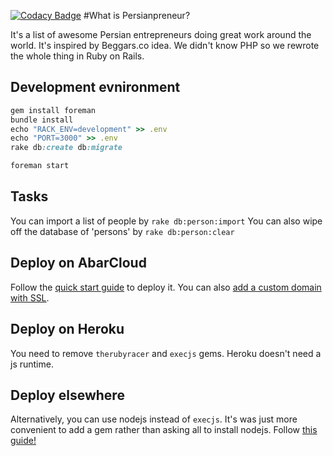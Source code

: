 [![Codacy Badge](https://www.codacy.com/project/badge/6d272da20346454084daca2f37381349)](https://www.codacy.com)
#What is Persianpreneur?

It's a list of awesome Persian entrepreneurs doing great work around the world. It's inspired by Beggars.co idea. We didn't know PHP so we rewrote the whole thing in Ruby on Rails.

## Development evnironment
```Ruby
gem install foreman
bundle install
echo "RACK_ENV=development" >> .env
echo "PORT=3000" >> .env
rake db:create db:migrate

foreman start
```

## Tasks

You can import a list of people by `rake db:person:import` You can also wipe off the database of 'persons' by `rake db:person:clear`

## Deploy on AbarCloud

Follow the [quick start guide](https://en-docs.abarcloud.com/quickstart.html) to deploy it. You can also [add a custom domain with SSL](https://en-docs.abarcloud.com/deployment/custom-domain-names.html).

## Deploy on Heroku

You need to remove `therubyracer` and `execjs` gems. Heroku doesn't need a js runtime.

## Deploy elsewhere
Alternatively, you can use nodejs instead of `execjs`. It's was just more convenient to add a gem rather than asking all to install nodejs.
Follow [this guide!](https://gorails.com/deploy/ubuntu/14.04)
